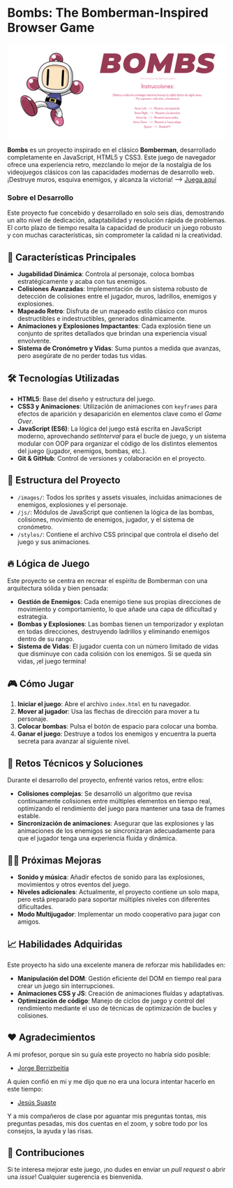 # Bombs: The Bomberman-Inspired Browser Game

![Game Screenshot](./images/faldon.jpg)

**Bombs** es un proyecto inspirado en el clásico **Bomberman**, desarrollado completamente en JavaScript, HTML5 y CSS3. Este juego de navegador ofrece una experiencia retro, mezclando lo mejor de la nostalgia de los videojuegos clásicos con las capacidades modernas de desarrollo web. ¡Destruye muros, esquiva enemigos, y alcanza la victoria! -->
[Juega aquí](https://as-solo.github.io/Bombs/)

### Sobre el Desarrollo

Este proyecto fue concebido y desarrollado en solo seis días, demostrando un alto nivel de dedicación, adaptabilidad y resolución rápida de problemas. El corto plazo de tiempo resalta la capacidad de producir un juego robusto y con muchas características, sin comprometer la calidad ni la creatividad.

## 🚀 Características Principales

- **Jugabilidad Dinámica**: Controla al personaje, coloca bombas estratégicamente y acaba con tus enemigos.
- **Colisiones Avanzadas**: Implementación de un sistema robusto de detección de colisiones entre el jugador, muros, ladrillos, enemigos y explosiones.
- **Mapeado Retro**: Disfruta de un mapeado estilo clásico con muros destructibles e indestructibles, generados dinámicamente.
- **Animaciones y Explosiones Impactantes**: Cada explosión tiene un conjunto de sprites detallados que brindan una experiencia visual envolvente.
- **Sistema de Cronómetro y Vidas**: Suma puntos a medida que avanzas, pero asegúrate de no perder todas tus vidas.

## 🛠️ Tecnologías Utilizadas

- **HTML5**: Base del diseño y estructura del juego.
- **CSS3 y Animaciones**: Utilización de animaciones con `keyframes` para efectos de aparición y desaparición en elementos clave como el *Game Over*.
- **JavaScript (ES6)**: La lógica del juego está escrita en JavaScript moderno, aprovechando *setInterval* para el bucle de juego, y un sistema modular con OOP para organizar el código de los distintos elementos del juego (jugador, enemigos, bombas, etc.).
- **Git & GitHub**: Control de versiones y colaboración en el proyecto.

## 📂 Estructura del Proyecto

- `/images/`: Todos los sprites y assets visuales, incluidas animaciones de enemigos, explosiones y el personaje.
- `/js/`: Módulos de JavaScript que contienen la lógica de las bombas, colisiones, movimiento de enemigos, jugador, y el sistema de cronómetro.
- `/styles/`: Contiene el archivo CSS principal que controla el diseño del juego y sus animaciones.

## 🔥 Lógica de Juego

Este proyecto se centra en recrear el espíritu de Bomberman con una arquitectura sólida y bien pensada:

- **Gestión de Enemigos**: Cada enemigo tiene sus propias direcciones de movimiento y comportamiento, lo que añade una capa de dificultad y estrategia.
- **Bombas y Explosiones**: Las bombas tienen un temporizador y explotan en todas direcciones, destruyendo ladrillos y eliminando enemigos dentro de su rango.
- **Sistema de Vidas**: El jugador cuenta con un número limitado de vidas que disminuye con cada colisión con los enemigos. Si se queda sin vidas, ¡el juego termina!

## 🎮 Cómo Jugar

1. **Iniciar el juego**: Abre el archivo `index.html` en tu navegador.
2. **Mover al jugador**: Usa las flechas de dirección para mover a tu personaje.
3. **Colocar bombas**: Pulsa el botón de espacio para colocar una bomba.
4. **Ganar el juego**: Destruye a todos los enemigos y encuentra la puerta secreta para avanzar al siguiente nivel.

## 🎯 Retos Técnicos y Soluciones

Durante el desarrollo del proyecto, enfrenté varios retos, entre ellos:

- **Colisiones complejas**: Se desarrolló un algoritmo que revisa continuamente colisiones entre múltiples elementos en tiempo real, optimizando el rendimiento del juego para mantener una tasa de frames estable.
- **Sincronización de animaciones**: Asegurar que las explosiones y las animaciones de los enemigos se sincronizaran adecuadamente para que el jugador tenga una experiencia fluida y dinámica.

## 👨‍💻 Próximas Mejoras

- **Sonido y música**: Añadir efectos de sonido para las explosiones, movimientos y otros eventos del juego.
- **Niveles adicionales**: Actualmente, el proyecto contiene un solo mapa, pero está preparado para soportar múltiples niveles con diferentes dificultades.
- **Modo Multijugador**: Implementar un modo cooperativo para jugar con amigos.

## 📈 Habilidades Adquiridas

Este proyecto ha sido una excelente manera de reforzar mis habilidades en:

- **Manipulación del DOM**: Gestión eficiente del DOM en tiempo real para crear un juego sin interrupciones.
- **Animaciones CSS y JS**: Creación de animaciones fluídas y adaptativas.
- **Optimización de código**: Manejo de ciclos de juego y control del rendimiento mediante el uso de técnicas de optimización de bucles y colisiones.

## ❤️ Agradecimientos

A mi profesor, porque sin su guía este proyecto no habría sido posible:
* [Jorge Berrizbeitia](https://github.com/jorgeberrizbeitia)

A quien confió en mi y me dijo que no era una locura intentar hacerlo en este tiempo:
* [Jesús Suaste](https://github.com/suastech)

Y a mis compañeros de clase por aguantar mis preguntas tontas, mis preguntas pesadas, mis dos cuentas en el zoom, y sobre todo por los consejos, la ayuda y las risas.

## 🤝 Contribuciones

Si te interesa mejorar este juego, ¡no dudes en enviar un *pull request* o abrir una *issue*! Cualquier sugerencia es bienvenida.